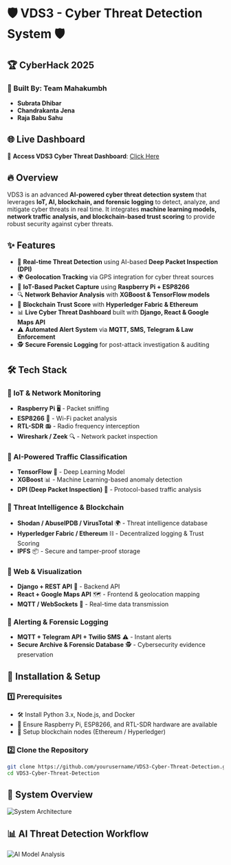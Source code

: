 # 🛡️ VDS3 - Cyber Threat Detection System 🛡️
## 🏆 **CyberHack 2025**

### 🚀 Built By: **Team Mahakumbh**  
- **Subrata Dhibar**  
- **Chandrakanta Jena**  
- **Raja Babu Sahu**

## 🌐 Live Dashboard  
🔗 **Access VDS3 Cyber Threat Dashboard**: [Click Here]((https://team-mahakumbh-2-0.netlify.app/))



## 🔥 Overview
VDS3 is an advanced **AI-powered cyber threat detection system** that leverages **IoT, AI, blockchain, and forensic logging** to detect, analyze, and mitigate cyber threats in real time. It integrates **machine learning models, network traffic analysis, and blockchain-based trust scoring** to provide robust security against cyber threats.

## ✨ Features
- 🚀 **Real-time Threat Detection** using AI-based **Deep Packet Inspection (DPI)**
- 🌍 **Geolocation Tracking** via GPS integration for cyber threat sources
- 📡 **IoT-Based Packet Capture** using **Raspberry Pi + ESP8266**
- 🔍 **Network Behavior Analysis** with **XGBoost & TensorFlow models**
- 🔗 **Blockchain Trust Score** with **Hyperledger Fabric & Ethereum**
- 📊 **Live Cyber Threat Dashboard** built with **Django, React & Google Maps API**
- ⚠️ **Automated Alert System** via **MQTT, SMS, Telegram & Law Enforcement**
- 🕵️ **Secure Forensic Logging** for post-attack investigation & auditing

## 🛠️ Tech Stack
### **🔹 IoT & Network Monitoring**
- **Raspberry Pi** 🖥️ - Packet sniffing  
- **ESP8266** 📡 - Wi-Fi packet analysis  
- **RTL-SDR** 📻 - Radio frequency interception  
- **Wireshark / Zeek** 🔍 - Network packet inspection  

### **🔹 AI-Powered Traffic Classification**
- **TensorFlow** 🤖 - Deep Learning Model  
- **XGBoost** 📊 - Machine Learning-based anomaly detection  
- **DPI (Deep Packet Inspection)** 🔬 - Protocol-based traffic analysis  

### **🔹 Threat Intelligence & Blockchain**
- **Shodan / AbuseIPDB / VirusTotal** 🌍 - Threat intelligence database  
- **Hyperledger Fabric / Ethereum** ⛓️ - Decentralized logging & Trust Scoring  
- **IPFS** 📦 - Secure and tamper-proof storage  

### **🔹 Web & Visualization**
- **Django + REST API** 🔌 - Backend API  
- **React + Google Maps API** 🗺️ - Frontend & geolocation mapping  
- **MQTT / WebSockets** 📡 - Real-time data transmission  

### **🔹 Alerting & Forensic Logging**
- **MQTT + Telegram API + Twilio SMS** ⚠️ - Instant alerts  
- **Secure Archive & Forensic Database** 🕵️ - Cybersecurity evidence preservation  

## 🚀 Installation & Setup
### **1️⃣ Prerequisites**
- 🛠️ Install Python 3.x, Node.js, and Docker  
- 📡 Ensure Raspberry Pi, ESP8266, and RTL-SDR hardware are available  
- 🔗 Setup blockchain nodes (Ethereum / Hyperledger)  

### **2️⃣ Clone the Repository**
```bash
git clone https://github.com/yourusername/VDS3-Cyber-Threat-Detection.git
cd VDS3-Cyber-Threat-Detection
```

## 📸 System Overview
![System Architecture](assets/system-architecture.png)

## 📊 AI Threat Detection Workflow
![AI Model Analysis](assets/ai-threat-detection.png)
